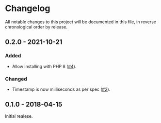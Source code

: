 # Changelog

All notable changes to this project will be documented in this file, in reverse chronological order by release.

## 0.2.0 - 2021-10-21

### Added
- Allow installing with PHP 8 ([#4](https://github.com/tuupola/ulid/pull/4)).

### Changed
- Timestamp is now milliseconds as per spec ([#2](https://github.com/tuupola/ulid/pull/2)).

## 0.1.0 - 2018-04-15

Initial realese.
